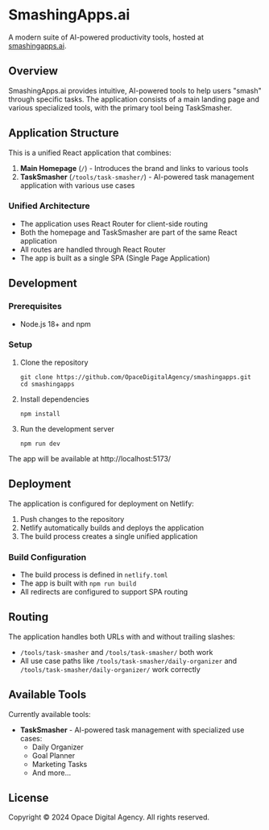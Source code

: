 # SmashingApps.ai

A modern suite of AI-powered productivity tools, hosted at [smashingapps.ai](https://smashingapps.ai).

## Overview

SmashingApps.ai provides intuitive, AI-powered tools to help users "smash" through specific tasks. The application consists of a main landing page and various specialized tools, with the primary tool being TaskSmasher.

## Application Structure

This is a unified React application that combines:

1. **Main Homepage** (`/`) - Introduces the brand and links to various tools
2. **TaskSmasher** (`/tools/task-smasher/`) - AI-powered task management application with various use cases

### Unified Architecture

- The application uses React Router for client-side routing
- Both the homepage and TaskSmasher are part of the same React application
- All routes are handled through React Router
- The app is built as a single SPA (Single Page Application)

## Development

### Prerequisites

- Node.js 18+ and npm

### Setup

1. Clone the repository
   ```
   git clone https://github.com/OpaceDigitalAgency/smashingapps.git
   cd smashingapps
   ```

2. Install dependencies
   ```
   npm install
   ```

3. Run the development server
   ```
   npm run dev
   ```

The app will be available at http://localhost:5173/

## Deployment

The application is configured for deployment on Netlify:

1. Push changes to the repository
2. Netlify automatically builds and deploys the application
3. The build process creates a single unified application

### Build Configuration

- The build process is defined in `netlify.toml`
- The app is built with `npm run build`
- All redirects are configured to support SPA routing

## Routing

The application handles both URLs with and without trailing slashes:

- `/tools/task-smasher` and `/tools/task-smasher/` both work
- All use case paths like `/tools/task-smasher/daily-organizer` and `/tools/task-smasher/daily-organizer/` work correctly

## Available Tools

Currently available tools:

- **TaskSmasher** - AI-powered task management with specialized use cases:
  - Daily Organizer
  - Goal Planner
  - Marketing Tasks
  - And more...

## License

Copyright © 2024 Opace Digital Agency. All rights reserved.